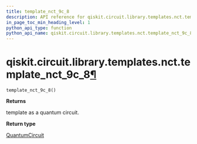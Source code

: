 ```yaml
---
title: template_nct_9c_8
description: API reference for qiskit.circuit.library.templates.nct.template_nct_9c_8
in_page_toc_min_heading_level: 1
python_api_type: function
python_api_name: qiskit.circuit.library.templates.nct.template_nct_9c_8
---
```


# qiskit.circuit.library.templates.nct.template\_nct\_9c\_8[¶](#qiskit-circuit-library-templates-nct-template-nct-9c-8 "Permalink to this headline")

<span id="qiskit.circuit.library.templates.nct.template_nct_9c_8" />

`template_nct_9c_8()`

**Returns**

template as a quantum circuit.

**Return type**

[QuantumCircuit](qiskit.circuit.QuantumCircuit "qiskit.circuit.QuantumCircuit")

